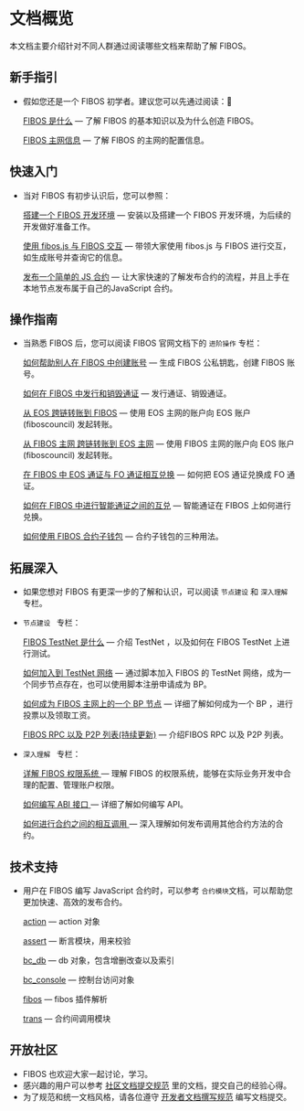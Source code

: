 # 文档概览

本文档主要介绍针对不同人群通过阅读哪些文档来帮助了解 FIBOS。

## 新手指引

* 假如您还是一个 FIBOS 初学者。建议您可以先通过阅读：

  [FIBOS 是什么](../../document/start/about.md) — 了解 FIBOS 的基本知识以及为什么创造 FIBOS。

  [FIBOS 主网信息](../../document/basic/fibosmainnet.md) — 了解 FIBOS 的主网的配置信息。

## 快速入门

* 当对 FIBOS 有初步认识后，您可以参照：

  [搭建一个 FIBOS 开发环境](../../document/start/install.md)  — 安装以及搭建一个 FIBOS 开发环境，为后续的开发做好准备工作。

  [使用 fibos.js 与 FIBOS 交互](../../document/start/fibosjs.md) — 带领大家使用 fibos.js 与 FIBOS 进行交互，如生成账号并查询它的信息。

  [发布一个简单的 JS 合约](../../document/start/deploycontracts.md) — 让大家快速的了解发布合约的流程，并且上手在本地节点发布属于自己的JavaScript 合约。

## 操作指南

* 当熟悉 FIBOS 后，您可以阅读 FIBOS 官网文档下的 `进阶操作` 专栏：

  [如何帮助别人在 FIBOS 中创建账号](../../document/advanced/createaccountnotfree.md)  — 生成 FIBOS 公私钥匙，创建 FIBOS 账号。

  [如何在 FIBOS 中发行和销毁通证](../../document/advanced/howtocreatetokeninfibos.md) — 发行通证、销毁通证。

  [从 EOS 跨链转账到 FIBOS](../../document/advanced/eos2fibos.md) — 使用 EOS 主网的账户向 EOS 账户(fiboscouncil) 发起转账。

  [从 FIBOS 主网 跨链转账到 EOS 主网](../../document/advanced/fibos2eos.md) — 使用 FIBOS 主网的账户向 EOS 账户(fiboscouncil) 发起转账。

  [在 FIBOS 中 EOS 通证与 FO 通证相互兑换](../../document/advanced/eos2fo.md) — 如何把 EOS 通证兑换成 FO 通证。

  [如何在 FIBOS 中进行智能通证之间的互兑](../../document/advanced/howtoexchangetokeninfibos.md) — 智能通证在 FIBOS 上如何进行兑换。

  [如何使用 FIBOS 合约子钱包](../../document/advanced/howtousecontractaccount.md) — 合约子钱包的三种用法。

## 拓展深入

* 如果您想对 FIBOS 有更深一步的了解和认识，可以阅读 `节点建设` 和 `深入理解` 专栏。

* `节点建设 ` 专栏：

  [FIBOS TestNet 是什么](../../document/construction/abouttestnet.md) — 介绍 TestNet ，以及如何在 FIBOS TestNet 上进行测试。

  [如何加入到 TestNet 网络](../../document/construction/jointestnet.md) — 通过脚本加入 FIBOS 的 TestNet 网络，成为一个同步节点存在，也可以使用脚本注册申请成为 BP。

  [如何成为 FIBOS 主网上的一个 BP 节点](../../document/construction/howtobeproducerinfibos.md) — 详细了解如何成为一个 BP ，进行投票以及领取工资。

  [FIBOS RPC 以及 P2P 列表(持续更新)](../../document/construction/bp.md) — 介绍FIBOS RPC 以及 P2P 列表。

* `深入理解 ` 专栏：

  [详解 FIBOS 权限系统 ](../../document/depth/fibosauth.md)  — 理解 FIBOS 的权限系统，能够在实际业务开发中合理的配置、管理账户权限。

  [如何编写 ABI 接口 ](../../document/depth/whatisabi.md) — 详细了解如何编写 API。

  [如何进行合约之间的相互调用 ](../../document/depth/inlinecall.md) — 深入理解如何发布调用其他合约方法的合约。

## 技术支持

* 用户在 FIBOS 编写 JavaScript 合约时，可以参考 `合约模块`文档，可以帮助您更加快速、高效的发布合约。

   [action](../../manual/jscontract/action.md) — action 对象

   [assert](../../manual/jscontract/assert.md) — 断言模块，用来校验

   [bc_db](../../manual/jscontract/bc_db.md) — db 对象，包含增删改查以及索引 

   [bc_console](../../manual/jscontract/bc_console.md) — 控制台访问对象

   [fibos](../../manual/jscontract/fibos.md) — fibos 插件解析

   [trans](../../manual/jscontract/trans.md) — 合约间调用模块 

## 开放社区

* FIBOS 也欢迎大家一起讨论，学习。
* 感兴趣的用户可以参考  [社区文档提交规范](../../fromcommunity/comdocuments/communitydocsgitrule.md) 里的文档，提交自己的经验心得。
* 为了规范和统一文档风格，请各位遵守  [开发者文档撰写规范](../../fromcommunity/comdocuments/writespecifications.md) 编写文档提交。

